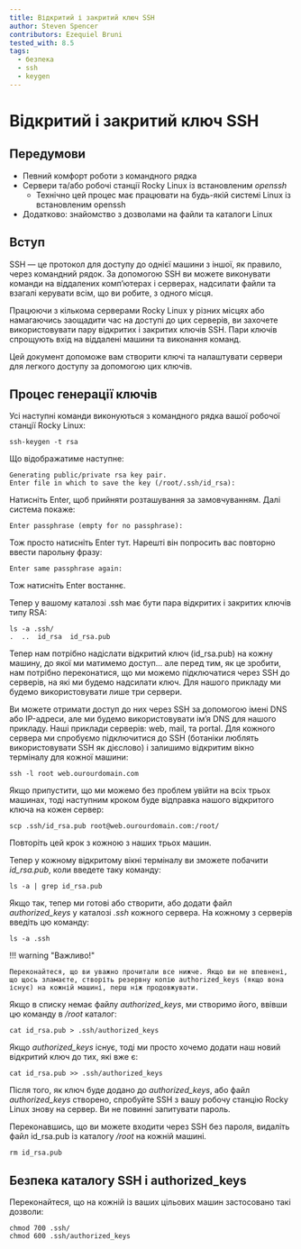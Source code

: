 ```yaml
---
title: Відкритий і закритий ключ SSH
author: Steven Spencer
contributors: Ezequiel Bruni
tested_with: 8.5
tags:
  - безпека
  - ssh
  - keygen
---
```


# Відкритий і закритий ключ SSH

## Передумови

* Певний комфорт роботи з командного рядка
* Сервери та/або робочі станції Rocky Linux із встановленим *openssh*
    * Технічно цей процес має працювати на будь-якій системі Linux із встановленим openssh
* Додатково: знайомство з дозволами на файли та каталоги Linux

## Вступ

SSH — це протокол для доступу до однієї машини з іншої, як правило, через командний рядок. За допомогою SSH ви можете виконувати команди на віддалених комп’ютерах і серверах, надсилати файли та взагалі керувати всім, що ви робите, з одного місця.

Працюючи з кількома серверами Rocky Linux у різних місцях або намагаючись заощадити час на доступі до цих серверів, ви захочете використовувати пару відкритих і закритих ключів SSH. Пари ключів спрощують вхід на віддалені машини та виконання команд.

Цей документ допоможе вам створити ключі та налаштувати сервери для легкого доступу за допомогою цих ключів.

## Процес генерації ключів

Усі наступні команди виконуються з командного рядка вашої робочої станції Rocky Linux:

```
ssh-keygen -t rsa
```

Що відображатиме наступне:

```
Generating public/private rsa key pair.
Enter file in which to save the key (/root/.ssh/id_rsa):
```

Натисніть Enter, щоб прийняти розташування за замовчуванням. Далі система покаже:

`Enter passphrase (empty for no passphrase):`

Тож просто натисніть Enter тут. Нарешті він попросить вас повторно ввести парольну фразу:

`Enter same passphrase again:`

Тож натисніть Enter востаннє.

Тепер у вашому каталозі .ssh має бути пара відкритих і закритих ключів типу RSA:

```
ls -a .ssh/
.  ..  id_rsa  id_rsa.pub
```

Тепер нам потрібно надіслати відкритий ключ (id_rsa.pub) на кожну машину, до якої ми матимемо доступ... але перед тим, як це зробити, нам потрібно переконатися, що ми можемо підключатися через SSH до серверів, на які ми будемо надсилати ключ. Для нашого прикладу ми будемо використовувати лише три сервери.

Ви можете отримати доступ до них через SSH за допомогою імені DNS або IP-адреси, але ми будемо використовувати ім’я DNS для нашого прикладу. Наші приклади серверів: web, mail, та portal. Для кожного сервера ми спробуємо підключитися до SSH (ботаніки люблять використовувати SSH як дієслово) і залишимо відкритим вікно терміналу для кожної машини:

`ssh -l root web.ourourdomain.com`

Якщо припустити, що ми можемо без проблем увійти на всіх трьох машинах, тоді наступним кроком буде відправка нашого відкритого ключа на кожен сервер:

`scp .ssh/id_rsa.pub root@web.ourourdomain.com:/root/`

Повторіть цей крок з кожною з наших трьох машин.

Тепер у кожному відкритому вікні терміналу ви зможете побачити *id_rsa.pub*, коли введете таку команду:

`ls -a | grep id_rsa.pub`

Якщо так, тепер ми готові або створити, або додати файл *authorized_keys* у каталозі *.ssh* кожного сервера. На кожному з серверів введіть цю команду:

`ls -a .ssh`

!!! warning "Важливо!"

    Переконайтеся, що ви уважно прочитали все нижче. Якщо ви не впевнені, що щось зламаєте, створіть резервну копію authorized_keys (якщо вона існує) на кожній машині, перш ніж продовжувати.

Якщо в списку немає файлу *authorized_keys*, ми створимо його, ввівши цю команду в _/root_ каталог:

`cat id_rsa.pub > .ssh/authorized_keys`

Якщо _authorized_keys_ існує, тоді ми просто хочемо додати наш новий відкритий ключ до тих, які вже є:

`cat id_rsa.pub >> .ssh/authorized_keys`

Після того, як ключ буде додано до _authorized_keys_, або файл _authorized_keys_ створено, спробуйте SSH з вашу робочу станцію Rocky Linux знову на сервер. Ви не повинні запитувати пароль.

Переконавшись, що ви можете входити через SSH без пароля, видаліть файл id_rsa.pub із каталогу _/root_ на кожній машині.

`rm id_rsa.pub`

## Безпека каталогу SSH і authorized_keys

Переконайтеся, що на кожній із ваших цільових машин застосовано такі дозволи:

```
chmod 700 .ssh/
chmod 600 .ssh/authorized_keys
```

